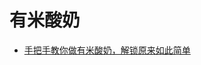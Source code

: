 

# 有米酸奶


*  [手把手教你做有米酸奶，解锁原来如此简单](https://www.youtube.com/watch?v=Tj8TuX2X4qQ&list=PL1eN-P5ClXreN-IWQ0kQUIIvCtnc0D0y1&index=1)